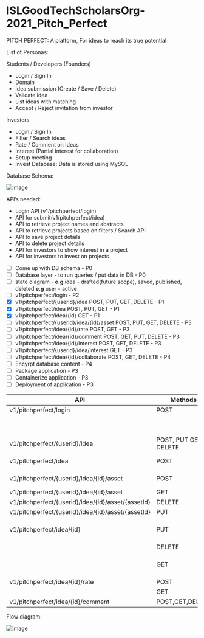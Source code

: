 # ISLGoodTechScholarsOrg-2021_Pitch_Perfect
PITCH PERFECT: A platform, For ideas to reach its true potential

List of Personas:

Students / Developers (Founders)
- Login / Sign In
- Domain
- Idea submission (Create / Save / Delete)
- Validate idea
- List ideas with matching
- Accept / Reject invitation from investor

Investors
- Login / Sign In
- Filter / Search ideas
- Rate / Comment on Ideas
- Interest (Partial interest for collaboration)
- Setup meeting
- Invest
Database:
Data is stored using MySQL

Database Schema:

![image](https://user-images.githubusercontent.com/83357771/135438291-279a70fa-99c2-4e1a-9f7a-8ba81a52b744.png)


API’s needed:

- Login API (v1/pitchperfect/login)
- API for submit(v1/pitchperfect/idea)
- API to retrieve project names and abstracts
- API to retrieve projects based on filters / Search API
- API to save project details
- API to delete project details
- API for investors to show interest in a project
- API for investors to invest on projects

- [ ] Come up with DB schema - P0
- [ ] Database layer - to run queries / put data in DB - P0
- [ ] state diagram - **e.g** idea - drafted(future scope), saved, published, deleted **e.g** user - active
- [ ] v1/pitchperfect/login - P2
- [x] v1/pitchperfect/{userid}/idea POST, PUT, GET, DELETE - P1
- [x] v1/pitchperfect/idea	POST, PUT, GET - P1
- [x] v1/pitchperfect/idea/{id} GET  - P1
- [ ] v1/pitchperfect/{userid}/idea/{id}/asset  POST, PUT, GET, DELETE - P3
- [ ] v1/pitchperfect/idea/{id}/rate POST, GET - P3
- [ ] v1/pitchperfect/idea/{id}/comment POST, GET, PUT, DELETE - P3
- [ ] v1/pitchperfect/idea/{id}/interest POST, GET, DELETE - P3
- [ ] v1/pitchperfect/{userid}/idea/interest GET - P3
- [ ] v1/pitchperfect/idea/{id}/collaborate POST, GET, DELETE - P4
- [ ] Encyrpt database content - P4
- [ ] Package application - P3
- [ ] Containerize application - P3
- [ ] Deployment of application - P3

| API	                           | Methods	    | Response code	     | Input	                         | Response Json/String |
| -------------------------------- |-----------------| ----------------- | ----------------------------------|---------------------------|
| v1/pitchperfect/login	           |  POST	         | 200                | User,password|	                         Json with access token|
| 		                 |                   |     401		  |               |                             Unauthorized|
|		                 |                   |    403		   |               |                            Forbidden|				
| v1/pitchperfect/{userid}/idea  | POST, PUT GET, DELETE | 201,200,200,204 | input json (field for copyrights) |  |
| v1/pitchperfect/idea	         | POST	     | 201	|   {"title":"", "abstract":"", "scope":"",|                                |           |          |         "implementationDetails":""} |	    Id, timestamp |
| v1/pitchperfect/{userid}/idea/{id}/asset | POST | 201 | input - file (supported file format) | | |
| v1/pitchperfect/{userid}/idea/{id}/asset | GET | 201 |  | | json response with asset list |
| v1/pitchperfect/{userid}/idea/{id}/asset/{assetId} | DELETE | 204 |  | | |
| v1/pitchperfect/{userid}/idea/{id}/asset/{assetId} | PUT | 201 |  | | |
| v1/pitchperfect/idea/{id}	  |    PUT	      |  200	|{"title":"", "abstract":"", "scope":"", "implementationDetails":""} | |	                                                               
|	                          |   DELETE	      |  204	 |	
|	                          |    GET	      |  200	 |	                    | Title,abstract,scope,implementation detail, timestamp(created),timestamp(updated) |                                                                                                                                                                                 
| v1/pitchperfect/idea/{id}/rate  |	POST	      | 200	 |                          |	
|	                          |    GET	      | 200	 |	                    |                         Rating value |
| v1/pitchperfect/idea/{id}/comment| POST,GET,DELETE|  200,200,200 |                        | Post, Get-all the comments |





Flow diagram:

![image](https://user-images.githubusercontent.com/83357771/135160213-b86460bf-7ff5-44d0-a7e9-8d48011993e5.png)



